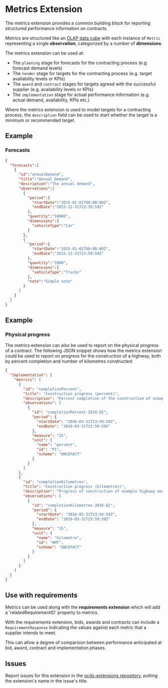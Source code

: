 # Metrics Extension

The metrics extension provides a common building block for reporting structured performance information on contracts.

Metrics are structured like an [OLAP data cube](https://en.wikipedia.org/wiki/OLAP_cube) with each instance of `Metric` representing a single **observation**, categorized by a number of **dimensions**.

The metrics extension can be used at:

* The `planning` stage for forecasts for the contracting process (e.g. forecast demand levels)
* The `tender` stage for targets for the contracting process (e.g. target availability levels or KPIs)
* The `award` and `contract` stages for targets agreed with the successful supplier (e.g. availability levels or KPIs)
* The `implementation` stage for actual performance information (e.g. actual demand, availability, KPIs etc.)

Where the metrics extension is used to model targets for a contracting process, the `description` field can be used to start whether the target is a minimum or recommended target.

## Example

### Forecasts

```json
{
  "forecasts":[
    {
      "id":"annualDemand",
      "title":"Annual Demand",
      "description":"The annual demand",
      "observations":[
        {
          "period":{
            "startDate":"2015-01-01T00:00:00Z",
            "endDate":"2015-12-31T23:59:59Z"
          },
          "quantity":"10000",
          "dimensions":{
            "vehicleType":"Car"
          }
        },
        {
          "period":{
            "startDate":"2015-01-01T00:00:00Z",
            "endDate":"2015-12-31T23:59:59Z"
          },
          "quantity":"1000",
          "dimensions":{
            "vehicleType":"Trucks"
          },
          "note":"Simple note"
        }
      ]
    }
  ]
}
```

## Example

### Physical progress

The metrics extension can also be used to report on the physical progress of a contract. The following JSON snippet shows how the metrics extension could be used to report on progress for the construction of a highway, both by percent completion and number of kilometres constructed:

```json
{
  "implementation": {
    "metrics": [
      {
        "id": "completionPercent",
        "title": "Construction progress (percent)",
        "description": "Percent completion of the construction of example highway",
        "observations": [
          {
            "id": "completionPercent-2016-Q1",
            "period": {
              "startDate": "2016-03-31T23:59:59Z",
              "endDate": "2016-03-31T23:59:59Z"
            },
            "measure": "25",
            "unit": {
              "name": "percent",
              "id": "P1",
              "scheme": "UNCEFACT"
            }
          }
        ]
      },
      {
        "id": "completionKilometres",
        "title": "Construction progress (kilometres)",
        "description": "Progress of construction of example highway measured in kilometres",
        "observations": [
          {
            "id": "completionKilometres-2016-Q1",
            "period": {
              "startDate": "2016-03-31T23:59:59Z",
              "endDate": "2016-03-31T23:59:59Z"
            },
            "measure": "15",
            "unit": {
              "name": "kilometre",
              "id": "KMT",
              "scheme": "UNCEFACT"
            }
          }
        ]
      }
    ]
  }
}
```

## Use with requirements

Metrics can be used along with the **requirements extension** which will add a 'relatedRequirementID' property to metrics.

With the requirements extension, bids, awards and contracts can include a `RequirementResponse` indicating the values against each metric that a supplier intends to meet.

This can allow a degree of comparison between performance anticipated at bid, award, contract and implementation phases.

## Issues

Report issues for this extension in the [ocds-extensions repository](https://github.com/open-contracting/ocds-extensions/issues), putting the extension's name in the issue's title.
